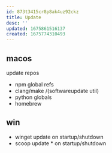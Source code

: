 ```yaml
---
id: 873t3415cr8p8ak4uz92ckz
title: Update
desc: ''
updated: 1675861516137
created: 1675774310493
---
```


## macos
update repos
  - npm global refs
  - clang/make /(softwareupdate util)
  - python globals
  - homebrew

## win
  - winget update on startup/shutdown
  - scoop update * on startup/shutdown
